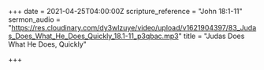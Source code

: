 +++
date = 2021-04-25T04:00:00Z
scripture_reference = "John 18:1-11"
sermon_audio = "https://res.cloudinary.com/dy3wlzuye/video/upload/v1621904397/83_Judas_Does_What_He_Does_Quickly_18.1-11_p3qbac.mp3"
title = "Judas Does What He Does, Quickly"

+++
